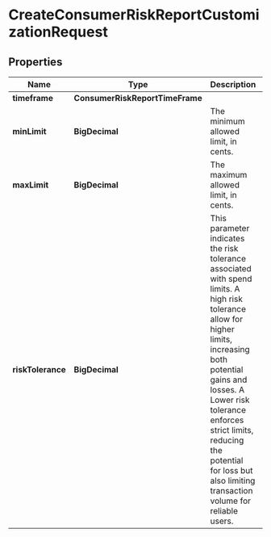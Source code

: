 

# CreateConsumerRiskReportCustomizationRequest


## Properties

| Name | Type | Description | Notes |
|------------ | ------------- | ------------- | -------------|
|**timeframe** | **ConsumerRiskReportTimeFrame** |  |  |
|**minLimit** | **BigDecimal** | The minimum allowed limit, in cents. |  |
|**maxLimit** | **BigDecimal** | The maximum allowed limit, in cents. |  |
|**riskTolerance** | **BigDecimal** | This parameter indicates the risk tolerance associated with spend limits. A high risk tolerance allow for higher limits, increasing both potential gains and losses. A Lower risk tolerance enforces strict limits, reducing the potential for loss but also limiting transaction volume for reliable users. |  |



